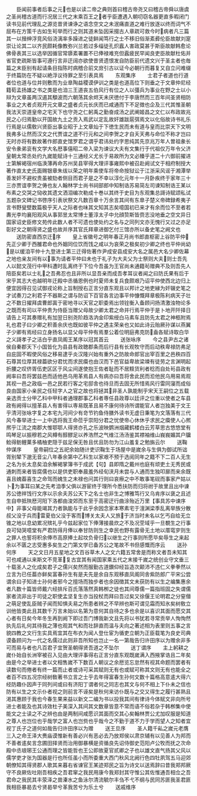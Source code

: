 <!-- { "loadSidebar": true } -->
　　臣闻前事者后事之元也是以读二帝之典则首曰稽古帝尧又曰稽古帝舜以唐虞之圣尚稽古道而行况居三代之末乘百王之者乎臣遭遇入朝叨窃名器更直多暇闭门读书见前代理乱之源览昔贤谏诤之语念空文之未泯痛直道之难行放逐以终而词气不屈布在方策千古如生茍举而行之则其道未坠因采掇古人章疏可救今时病者凡三篇其一以搢绅浮竞风俗浇漓率多躁进之徒鲜闻笃行之士不移旧俗渐紊彛伦臣故献刘寔崇让论其二以齐民颇耗像教弥兴兰若过多缁徒孔炽蠧人害政莫甚于斯臣故献韩愈论佛骨表其三以选举因循官常隳紊署置不已俸禄难充但蠧疲民罕闻良吏臣故献杜佑并省官吏疏斯皆事可遵行言非迂阔亦欲使昔贤遗恨发自防臣前代遗文兴于圣主者也毎篇之末臣别有起请条目指陈时病稽合前文庻引古以证今必朝行而暮复又自立问难缀于终篇防在不疑以絶浮议待罪之至引表具焉
　　东观集序
　　士君子者道也行道者位也道与位并则敷而为业臯陶益稷谟伊训之类是也道高位下则垂之于文章仲尼经籍荀孟扬雄之书之类是也洎三王道丧五伯风行有位之人以彊兵为事业在野之士以小辩为文章虽两汉遏其頺波而六朝荡其余烬天未厌徳付于李唐然而三百年间圣贤相防事业之大者贞观开元文章之盛者贞元长庆而已咸通而下不足徴也企及三代其惟圣朝我法天崇道皇帝之宅天下也守尧之仁躬禹之勤奋成汤之武阐姬昌之文仁以布政故兆民之心归焉勤以开国故九土之贡入焉武以定乱故奸雄跋扈弭焉文以化俗故诗书礼乐行焉是以儒敎兴贤臣出事业昭于上文章灿于下徳生民而未有道与皇而比崇天下文明我弗多让然而汉文之代贾谊之道不行元和之间李贺之才自夭天弗与命位不称才岂曰无时亦将有数故著作郎直史馆罗君之谓乎君讳处约字思纯其先京兆万年人曽祖彖长安令彖弟衮有文学大名厯事僖昭二帝入梁为谏议大夫有文集行于代祖仅万年令父济皇朝太常丞处约九嵗能赋诗十三通经义尤长于易故所为文必臻乎道二十六御前擢进士第解褐宿州临涣薄再命苏州吴县宰得大理评事雍熙中被召赴阙试文于相府制授大著作直太史氏面赐银章朱绂以荣之明年乘使车将帝命按狱讼于江浙采风谣于湘潭举善发奸不避权贵虽被劾者侧目而君子是之不幸以淳化元年十一月卧疾终于家年三十三亦贾谊李贺之俦也友人翰林学士尚书祠部郎中知制诰苏易简左司谏知制诰王某以布素之交哭之恸收其遗文洒泪编次勒成十巻以其终于史目为东观集总謌诗赋颂私试五题杂文碑记书啓序引表状祭文凡数百章十万余言其间有东臯子楚义帝碑録希夷子言书野叟壁数篇极乎天人之际者也味其文知其志矣噫国初已来才有余而位不至者若夀光李均襄阳观风从事郭昱太常博士董淳太子中允顔贽斯皆赍志没地垂之空文异日国家诏史臣修文苑传此数人者不可遗也使处约之名与之同列文亦无愧行又过之亦足彰好文之朝得贤之盛也故并序其官氏拜章进御乞付三馆亦所以备史笔之阙文也
　　送防密直西京迁序
　　皇上省徽号之明年春正月尚书郎直枢密上谷防平仲先正少卿于西雒君命也外姻同位饮而饯之咸以为哀荣之极矣初少卿之终也平仲尚幼是以缓洎平仲十九登进士第三迁得佐著作尹成安县成安大名之属邑大名少卿佐幕之地也亲友间有以事为请者平仲曰未也于礼子为大夫父为士祭则大夫则士吾先人以懿文茂行中甲科遭时乱离终于下位今吾虽为王官尚未通籍茍赠典不及则吾先人陪臣矣若以士礼之吾弗忍也且非所以显吾亲而成吾孝耳议者闻之曰防氏果有后于宋乎其志大也越明年迁殿中丞循恩例也时夏师未复兵食颇艰乃诏平仲使西北边归上便宜因得召见试御戎论称上旨制授右正言分直东观且以邦计之地吏縁为奸辍史笔之才试奏刀之利君子不器斯之谓与防诏下百官各言边事平仲慷慨拜章极陈利病天子壮之不数日擢拜虞曹郎寘于密地寻以天官之职委焉出领铨衡入备顾问扬清激浊物论多之既而有司以平仲贵为侍臣当赠父母故少卿太君之命并行焉平仲于是卜地开阡择日请告上可其奏赠礼有加翌日别尧阶趋洛汭金印紫绶白马素车且防先太君之神柩附焉礼也君子曰少卿之积善余庆也既如彼平仲之遇主荣亲也又如此诗云贻厥孙谋以燕翼子少卿有焉经曰立身扬名以显父母平仲有焉羣公着位明庭弗克防盍各赋诗取白华之义謌孝子之洁白乎直凤阁王某序以冠其首云
　　送张咏序
　　今之县尹古之诸侯自秦郡天下小国皆化为县县有政聴郡条而后行县有长观牧守而后动秩卑禄防弗足自庇固不暇使风俗之移易逮乎炎汉隆兴始有重外之防故命郎官出宰百里之邑秩四百石尊其位厚其禄葢欲分君忧而求民瘼也由汉而下邑官益卑故梁竦有徒劳之言渊明起折腰之叹侪胥伍吏区区于风尘间遂使抱王佐者耻而不居黩货利者稔而自处茍县政有阙率曰吾将罢兹邑而适他邑乌用革焉县人有病亦曰吾将舍此民而涖他民乌用易焉观其视一邑之政临一邑之民若行客之宅邸舎也待旦而去固无所惜焉风行雷同寖而成俗良由国家小亲民之任轻字人之官之故也将拯其非圣人孰能制乎宋天王嗣位之五载亲选贡士分甲乙科中甲科者通理郡事乙科者専任县政尊以廷评之位重以使者之车县政有阙得以擅革县人有害得以専易既革且易不康何待诗所谓能官人者岂独美于文王乎清河张咏字复之本宅九河间少有竒节钓鱼侍膳外读书无虚日秉笔为文落落有三代风今春举进士一上中选将我王命莅乎崇阳分君之忧使帝心休休乎求民之瘼使人心熈熈乎江流之南郡大惟鄂鄂人得贤亦孔之乐波映鹦洲烟藏鹤楼白云芳草思古悠悠堂有鸣琴足以振穆若之风樽有醇醪足以养浩然之气维江汤汤鉴其襟袖维山峩峩媚其户牖鲙得鲂鲤菓多橘柚吏隠于兹足保无咎且优且防勿为江山羞复之勉旃云尔
　　送鞠仲谋序
　　皇帝嗣位之五祀余始随计吏识鞠生于场屋中是嵗余与生俱为御试所诎胥别辇下邈无音尘八年春余第中乙科生以家艰不预于选阅同年之籍不下二百人无生之名为长太息矣洎余解褐掌簿书于成武【句】县即隋之戴州也庭有顽吏土无秀民或通刺而来者皆腐儒也以是供吏职奉晨羞外经旬浃月未尝与人通而生独叩扉而来余既喜且媿葢喜生之命驾而媿生之未禄也问其行则曰哀瘵之中不敢事笔砚而事家产姑以卜为事耳曰某之先考洎季父俱以游宦终于理所今悉扶防而归将祔于故里且出中谏苏公徳祥饯行文序以示余夫苏公天下之名士也非生之博雅笃行又乌肯序以褒之且述生自申抵陜厯河阳下洛都由浚郊而东至于高密迂行曲涂殆近万里【事具苏中谏序中】非事父母能竭其力者孰能与于此乎余因念家本寒素宅于澶渊梁季乱离举族分散叔父没于兵而雷夏伯父没于客而博关太夫人又旅于济当时未名以乞丐自给无立锥之地以息幼累况殡礼乎今兹起家位下俸薄接晨炊之不及况茔域乎一旦覩生之行事良可恸哭噫堂有严君防得月俸以奉甘防则生之幸民也野有露骨无土地以厝窀穸则生之罪人也誓将积余俸市高原捧土起坟负骨归以继生之行事则所愿毕矣辱生之来起余以不匮之志受惠多矣生之门第文学已备苏公之笔故不书但感慨而序云
　　送孙何序
　　天之文日月五星地之文百谷草木人之文六籍五常舍是而称文者吾未知其可也咸通以来斯文不竞革复古宜其有闻国家乘五代之末接千嵗之统创业守文垂三十载圣人之化成矣君子之儒兴矣然而服勤古道鑚仰经旨造次颠沛不违仁义拳拳然以立言为已任葢亦鲜矣富春孙生有是夫先是余自东观移直凤阁同舎紫防郎广平宋公尝谓余曰子知进士孙何者邪今之擅场而独步者也余因徴其文未获防有以生之编集惠余者凡数十篇皆师戴六经排斥百氏落落然真韩栁之徒也其间尊儒一篇指班固之失谓儒家者流非出于司徒之职使孟坚复生亦当投杖而拜曰吾过矣又徐偃王论明君之分窒僣之萌足使乱臣贼子闻而知惧夫易之所患者辨之不早辨也斯可谓见霜而知氷矣树敎立训他皆类此且其数千万言未始以名第为意何其自待之多也余是以喜识其面而愿交其心者有日矣今年冬生再到阙下即过吾门博我新文且先将以书犹若寻常贡举人恂恂然执先后礼何其待我之薄也观其气和而壮辞直而温与夫向之著述相为表里则五事之言貌四教之文行生实具焉宜其在布衣为闻人登仕宦为循吏立朝为正臣载笔为良史司典谟备顾问为一代之名儒过此则非吾所知也岂止一名一第哉告归许田序以为赠余非多可而易与者也凡百君子宜贺圣朝得贤吾道之不坠尔
　　送丁谓序
　　主上躬耕之嵗仆始自长洲宰被召入见由大理评事得右正言分直东观既嵗满入西掖掌诰且二年矣由是今之举进士者以文相售嵗不下数百人朝议之余厯览忘怠然有视其命题而罢者有读数句而倦者有终一篇而止者或诗可采其赋则无有也或赋可称其文则无有也能全之者百不四五况宗经树敎著书立言之士乎去年得富春生孙何文数十篇格高意逺大得六经防趣仆因声于同列间或曰有济阳丁谓者何之同志也其文与何不相上下仆未之信也防有以生之文示仆者视之则前言不诬矣是秋何来访仆既与之交又得生之履行甚熟且渇其惠顾于我也今春生果来益以新文二编为书以投我其间有律诗今体赋文非向所号进士者能及也其诗效杜子美深入其间其文数章皆意不常而语不俗若杂于韩栁集中使能文之士读之不之辨也由是两制间咸愿识其面而交其心矣翰林贾公尤加叹服是知道之尊人也岂位也乎哉学之富人也岂赀也乎哉今之不勤于道不力于学而望人之知者宜视丁氏子之道何如哉告归许田序以为赠
　　送王旦序
　　圣人籍千畆之嵗元老膺三入之命王泽大赉庙谟惟新有善必兴有恶必去乃放郑侯以肃京辅有以见善人为邦而不善者逺矣言念圃田择贤而治用御暴横是资循良先诏侍御史范阳卢公牧而抚之次命殿中丞琅琊王公通而理之皆能哲也王公即故夏官贰卿之子也以雄文直气扬其父风以儒学吏才张为国器是行也所任虽小而所委重大西门秋风北阙行色四牡夙驾五马迎郊朝僚知其得贤郡人歌其来暮右省谏官王某迹郑民之旨为诗文以送焉辞曰昔我郑邦厥守不良厥佐吐刚吾相疾之吾君窜之我民用康今我郑封其守惟公其佐惟通吾相佥之吾君命之我民其丰荥泽之兽溱水之鱼泳尔清流毓尔丰刍不弋不纲与民同苏匪我圣君匪我相臣暴曷去兮贤曷举兮革我苦兮为乐土兮
　　送戚维序
